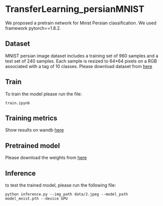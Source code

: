 # TransferLearning_persianMNIST
We proposed a pretrain network for Mnist Persian classification. We used framework pytorch==1.8.2.

## Dataset
MNIST persian image dataset includes a training set of 960 samples and a test set of 240 samples. Each sample is resized to 64*64 pixels on a RGB associated with a tag of 10 classes. Please download dataset from [here](https://drive.google.com/drive/folders/1--LGkYnr8Biq9iD0B445YZNC7MOq7Fds?usp=sharing)

## Train
To train the model please run the file:
```
train.ipynb
```

## Training metrics
Show results on wandb [here](https://wandb.ai/zahra_zarrabi/pytorch-sweeps-demo?workspace=user-zahra_zarrabi)

## Pretrained model
Please download the weights from [here](https://drive.google.com/file/d/1B1DDj_kBDgbfuvhedNRhGnFWABESboK-/view?usp=sharing) 

## Inference
to test the trained model, please run the following file:
```
python inference.py --img_path data/2.jpeg --model_path model_mnist.pth --device GPU
```
